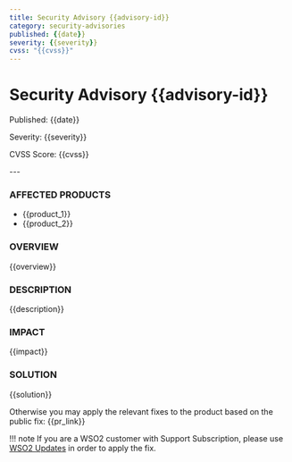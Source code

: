 ```yaml
---
title: Security Advisory {{advisory-id}}
category: security-advisories
published: {{date}}
severity: {{severity}}
cvss: "{{cvss}}"
---
```


# Security Advisory {{advisory-id}}

<p class="doc-version">Published: {{date}}</p>
<p class="doc-version">Severity: {{severity}}</p>
<p class="doc-version">CVSS Score: {{cvss}}</p>
---

### AFFECTED PRODUCTS
* {{product_1}}
* {{product_2}}


### OVERVIEW
{{overview}}


### DESCRIPTION
{{description}}


### IMPACT
{{impact}}


### SOLUTION
{{solution}}

Otherwise you may apply the relevant fixes to the product based on the public fix: {{pr_link}}


!!! note
    If you are a WSO2 customer with Support Subscription, please use [WSO2 Updates](https://wso2.com/updates/) in order to apply the fix.
